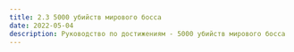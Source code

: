 ```yaml
---
title: 2.3 5000 убийств мирового босса
date: 2022-05-04    
description: Руководство по достижениям - 5000 убийств мирового босса          
---
```

